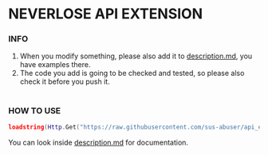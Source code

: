 # NEVERLOSE API EXTENSION
### INFO
1. When you modify something, please also add it to [description.md](https://github.com/sus-abuser/api_extender/blob/main/description.md), you have examples there.
2. The code you add is going to be checked and tested, so please also check it before you push it.

#

### HOW TO USE
```lua
loadstring(Http.Get("https://raw.githubusercontent.com/sus-abuser/api_extender/main/library.lua"))() -- at the start of your script to download and run the code inside the library.lua
```
You can look inside [description.md](https://github.com/sus-abuser/api_extender/blob/main/description.md) for documentation.

#
